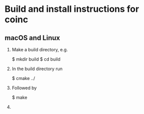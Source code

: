 # Build and install instructions for coinc

## macOS and Linux

1. Make a build directory, e.g.

    $ mkdir build
    $ cd build

2. In the build directory run

    $ cmake ../

3. Followed by

    $ make

4. 